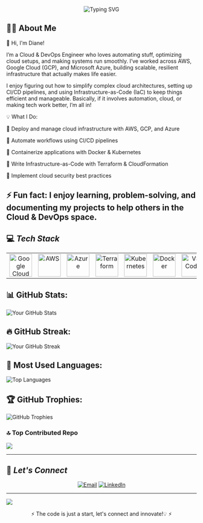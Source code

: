 <!-- Header Section -->
<p align="center">
  <img src="https://readme-typing-svg.demolab.com?font=Fira+Code&size=30&duration=4000&pause=500&center=true&vCenter=true&multiline=true&width=600&height=80&lines=Hello!+I'm+Diane Ihezue;Cloud Security+%26+DevOps+Engineer" alt="Typing SVG" />
</p>


<!-- About Me Section -->
## 👩‍💻 **About Me**
👋 Hi, I'm Diane!

I’m a Cloud & DevOps Engineer who loves automating stuff, optimizing cloud setups, and making systems run smoothly. I’ve worked across AWS, Google Cloud (GCP), and Microsoft Azure, building scalable, resilient infrastructure that actually makes life easier.

I enjoy figuring out how to simplify complex cloud architectures, setting up CI/CD pipelines, and using Infrastructure-as-Code (IaC) to keep things efficient and manageable. Basically, if it involves automation, cloud, or making tech work better, I’m all in!

💡 What I Do:

🚀 Deploy and manage cloud infrastructure with AWS, GCP, and Azure

🔧 Automate workflows using CI/CD pipelines

🐳 Containerize applications with Docker & Kubernetes

📜 Write Infrastructure-as-Code with Terraform & CloudFormation

🔐 Implement cloud security best practices


⚡ Fun fact: I enjoy learning, problem-solving, and documenting my projects to help others in the Cloud & DevOps space.
---


## 💻 *Tech Stack*
<table align="center">
 <tr>
   <td align="center"><img src="https://cdn.jsdelivr.net/gh/devicons/devicon/icons/googlecloud/googlecloud-original.svg" width="60" alt="Google Cloud"/></td>
   <td align="center"><img src="https://upload.wikimedia.org/wikipedia/commons/9/93/Amazon_Web_Services_Logo.svg" width="60" alt="AWS"/></td>
   <td align="center"><img src="https://cdn.jsdelivr.net/gh/devicons/devicon/icons/azure/azure-original.svg" width="60" alt="Azure"/></td>
   <td align="center"><img src="https://cdn.jsdelivr.net/gh/devicons/devicon/icons/terraform/terraform-original.svg" width="60" alt="Terraform"/></td>
   <td align="center"><img src="https://cdn.jsdelivr.net/gh/devicons/devicon/icons/kubernetes/kubernetes-plain.svg" width="60" alt="Kubernetes"/></td>
   <td align="center"><img src="https://cdn.jsdelivr.net/gh/devicons/devicon/icons/docker/docker-original.svg" width="60" alt="Docker"/></td>
   <td align="center"><img src="https://cdn.jsdelivr.net/gh/devicons/devicon/icons/vscode/vscode-original.svg" width="60" alt="VS Code"/></td>
   <td align="center"><img src="https://cdn.jsdelivr.net/gh/devicons/devicon/icons/git/git-original.svg" width="60" alt="Git"/></td>
   <td align="center"><img src="https://cdn.jsdelivr.net/gh/devicons/devicon/icons/linux/linux-original.svg" width="60" alt="Linux"/></td>
   <td align="center"><img src="https://img.shields.io/badge/Datadog-632CA6?style=flat&logo=datadog&logoColor=white" alt="Datadog" /></td>
   <td align="center"><img src="https://img.shields.io/badge/Cockpit-005CA9?style=flat&logoColor=white" alt="Cockpit"/></td>
 </tr>
</table>


## 📊 GitHub Stats:

![Your GitHub Stats](https://github-readme-stats.vercel.app/api?username=Dianes-Git&show_icons=true&theme=dark&count_private=true)

## 🔥 GitHub Streak:
![Your GitHub Streak](https://github-readme-streak-stats.herokuapp.com/?user=Dianes-Git&theme=dark&hide_border=false)

## 💬 Most Used Languages:
![Top Languages](https://github-readme-stats.vercel.app/api/top-langs/?username=Dianes-Git&layout=compact&theme=dark)

## 🏆 GitHub Trophies:
![GitHub Trophies](https://github-profile-trophy.vercel.app/?username=Dianes-Git&theme=darkhub&margin-w=15&margin-h=15)

### 🔝 Top Contributed Repo
![](https://github-contributor-stats.vercel.app/api?username=Dianes-Git&limit=5&theme=dark&combine_all_yearly_contributions=true)

---
<!-- Contact Section -->
## 📲 *Let's Connect*
<p align="center">
 <a href="mailto:dianeihezue12@gmail.com?subject=Hello Diane!"><img src="https://img.shields.io/badge/Email-D14836?logo=gmail&logoColor=white&style=for-the-badge" alt="Email"/></a>
 <a href="https://www.linkedin.com/in/diane-ihezue/"><img src="https://img.shields.io/badge/LinkedIn-0077B5?logo=linkedin&logoColor=white&style=for-the-badge" alt="LinkedIn"/></a>
</p>

---

![](https://komarev.com/ghpvc/?username=Dianes-Git&color=blue)

<p align="center">⚡ The code is just a start, let's connect and innovate!💡 ⚡</p>
<!--
Dianes-Git/Dianes-Git is a ✨ special ✨ repository because its `README.md` (this file) appears on your GitHub profile.
You can click the Preview link to take a look at your changes.
--->
